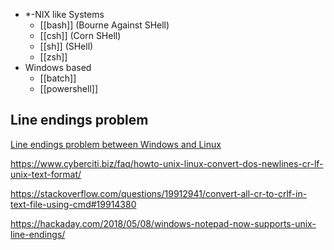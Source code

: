 
- \*-NIX like Systems
	- [[bash]] (Bourne Against SHell)
	- [[csh]] (Corn SHell)
	- [[sh]] (SHell)
	- [[zsh]]
- Windows based
	- [[batch]]
	- [[powershell]]


## Line endings problem

[Line endings problem between Windows and Linux](https://superuser.com/questions/1109665/windows-10-ubuntu-bash-aliases-not-working-command-not-found)

https://www.cyberciti.biz/faq/howto-unix-linux-convert-dos-newlines-cr-lf-unix-text-format/

https://stackoverflow.com/questions/19912941/convert-all-cr-to-crlf-in-text-file-using-cmd#19914380

https://hackaday.com/2018/05/08/windows-notepad-now-supports-unix-line-endings/


